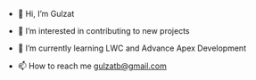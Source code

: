 - 👋 Hi, I’m Gulzat 

- 👀 I’m interested in contributing to new projects
- 🌱 I’m currently learning LWC and Advance Apex Development
- 📫 How to reach me gulzatb@gmail.com

<!---
GulzatB/GulzatB is a ✨ special ✨ repository because its `README.md` (this file) appears on your GitHub profile.
You can click the Preview link to take a look at your changes.
--->
